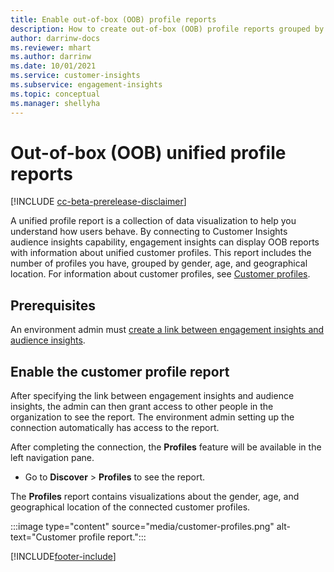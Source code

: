 ```yaml
---
title: Enable out-of-box (OOB) profile reports
description: How to create out-of-box (OOB) profile reports grouped by gender, age, and county or region of origin.
author: darrinw-docs
ms.reviewer: mhart
ms.author: darrinw
ms.date: 10/01/2021
ms.service: customer-insights
ms.subservice: engagement-insights 
ms.topic: conceptual
ms.manager: shellyha
---
```


# Out-of-box (OOB) unified profile reports

[!INCLUDE [cc-beta-prerelease-disclaimer](includes/cc-beta-prerelease-disclaimer.md)]

A unified profile report is a collection of data visualization to help you understand how users behave. By connecting to Customer Insights audience insights capability, engagement insights can display OOB reports with information about unified customer profiles. This report includes the number of profiles you have, grouped by gender, age, and geographical location. For information about customer profiles, see [Customer profiles](../audience-insights/customer-profiles.md).

## Prerequisites

An environment admin must [create a link between engagement insights and audience insights](integrate-audience-insights-engagement-insights.md).

## Enable the customer profile report

After specifying the link between engagement insights and audience insights, the admin can then grant access to other people in the organization to see the report. The environment admin setting up the connection automatically has access to the report. 

After completing the connection, the **Profiles** feature will be available in the left navigation pane. 

- Go to **Discover** > **Profiles** to see the report.

The **Profiles** report contains visualizations about the gender, age, and geographical location of the connected customer profiles.

:::image type="content" source="media/customer-profiles.png" alt-text="Customer profile report.":::

[!INCLUDE[footer-include](../includes/footer-banner.md)]
